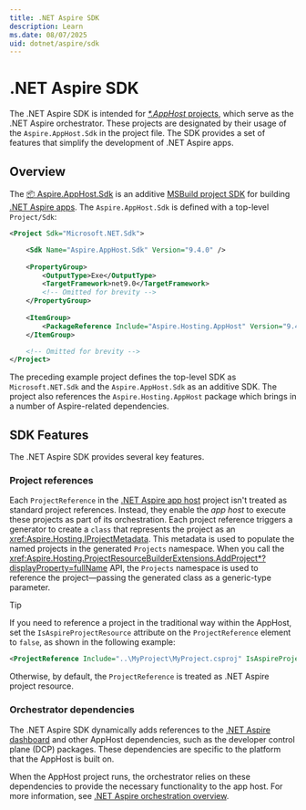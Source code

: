 ```yaml
---
title: .NET Aspire SDK
description: Learn
ms.date: 08/07/2025
uid: dotnet/aspire/sdk
---
```


# .NET Aspire SDK

The .NET Aspire SDK is intended for [_*.AppHost_ projects](app-host-overview.md#apphost-project), which serve as the .NET Aspire orchestrator. These projects are designated by their usage of the `Aspire.AppHost.Sdk` in the project file. The SDK provides a set of features that simplify the development of .NET Aspire apps.

## Overview

The [📦 Aspire.AppHost.Sdk](https://www.nuget.org/packages/Aspire.AppHost.Sdk) is an additive [MSBuild project SDK](/visualstudio/msbuild/how-to-use-project-sdk) for building [.NET Aspire apps](../index.yml). The `Aspire.AppHost.Sdk` is defined with a top-level `Project/Sdk`:

```xml
<Project Sdk="Microsoft.NET.Sdk">

    <Sdk Name="Aspire.AppHost.Sdk" Version="9.4.0" />
    
    <PropertyGroup>
        <OutputType>Exe</OutputType>
        <TargetFramework>net9.0</TargetFramework>
        <!-- Omitted for brevity -->
    </PropertyGroup>
    
    <ItemGroup>
        <PackageReference Include="Aspire.Hosting.AppHost" Version="9.4.0" />
    </ItemGroup>

    <!-- Omitted for brevity -->
</Project>
```

The preceding example project defines the top-level SDK as `Microsoft.NET.Sdk` and the `Aspire.AppHost.Sdk` as an additive SDK. The project also references the `Aspire.Hosting.AppHost` package which brings in a number of Aspire-related dependencies.

## SDK Features

The .NET Aspire SDK provides several key features.

### Project references

Each `ProjectReference` in the [.NET Aspire app host][app-host] project isn't treated as standard project references. Instead, they enable the _app host_ to execute these projects as part of its orchestration. Each project reference triggers a generator to create a `class` that represents the project as an <xref:Aspire.Hosting.IProjectMetadata>. This metadata is used to populate the named projects in the generated `Projects` namespace. When you call the <xref:Aspire.Hosting.ProjectResourceBuilderExtensions.AddProject*?displayProperty=fullName> API, the `Projects` namespace is used to reference the project—passing the generated class as a generic-type parameter.

> [!TIP]
> If you need to reference a project in the traditional way within the AppHost, set the `IsAspireProjectResource` attribute on the `ProjectReference` element to `false`, as shown in the following example:
>
> ```xml
> <ProjectReference Include="..\MyProject\MyProject.csproj" IsAspireProjectResource="false" />
> ```
>
> Otherwise, by default, the `ProjectReference` is treated as .NET Aspire project resource.

### Orchestrator dependencies

The .NET Aspire SDK dynamically adds references to the [.NET Aspire dashboard](dashboard/overview.md) and other AppHost dependencies, such as the developer control plane (DCP) packages. These dependencies are specific to the platform that the AppHost is built on.

When the AppHost project runs, the orchestrator relies on these dependencies to provide the necessary functionality to the app host. For more information, see [.NET Aspire orchestration overview][app-host].

[app-host]: xref:dotnet/aspire/app-host
